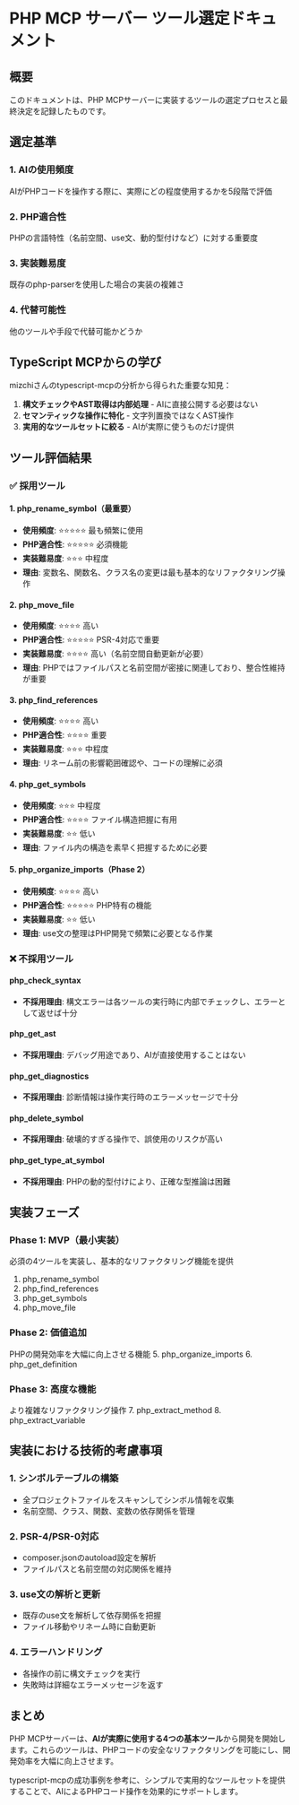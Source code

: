 # PHP MCP サーバー ツール選定ドキュメント

## 概要
このドキュメントは、PHP MCPサーバーに実装するツールの選定プロセスと最終決定を記録したものです。

## 選定基準

### 1. AIの使用頻度
AIがPHPコードを操作する際に、実際にどの程度使用するかを5段階で評価

### 2. PHP適合性
PHPの言語特性（名前空間、use文、動的型付けなど）に対する重要度

### 3. 実装難易度
既存のphp-parserを使用した場合の実装の複雑さ

### 4. 代替可能性
他のツールや手段で代替可能かどうか

## TypeScript MCPからの学び

mizchiさんのtypescript-mcpの分析から得られた重要な知見：

1. **構文チェックやAST取得は内部処理** - AIに直接公開する必要はない
2. **セマンティックな操作に特化** - 文字列置換ではなくAST操作
3. **実用的なツールセットに絞る** - AIが実際に使うものだけ提供

## ツール評価結果

### ✅ 採用ツール

#### 1. php_rename_symbol（最重要）
- **使用頻度**: ⭐⭐⭐⭐⭐ 最も頻繁に使用
- **PHP適合性**: ⭐⭐⭐⭐⭐ 必須機能
- **実装難易度**: ⭐⭐⭐ 中程度
- **理由**: 変数名、関数名、クラス名の変更は最も基本的なリファクタリング操作

#### 2. php_move_file
- **使用頻度**: ⭐⭐⭐⭐ 高い
- **PHP適合性**: ⭐⭐⭐⭐⭐ PSR-4対応で重要
- **実装難易度**: ⭐⭐⭐⭐ 高い（名前空間自動更新が必要）
- **理由**: PHPではファイルパスと名前空間が密接に関連しており、整合性維持が重要

#### 3. php_find_references
- **使用頻度**: ⭐⭐⭐⭐ 高い
- **PHP適合性**: ⭐⭐⭐⭐ 重要
- **実装難易度**: ⭐⭐⭐ 中程度
- **理由**: リネーム前の影響範囲確認や、コードの理解に必須

#### 4. php_get_symbols
- **使用頻度**: ⭐⭐⭐ 中程度
- **PHP適合性**: ⭐⭐⭐⭐ ファイル構造把握に有用
- **実装難易度**: ⭐⭐ 低い
- **理由**: ファイル内の構造を素早く把握するために必要

#### 5. php_organize_imports（Phase 2）
- **使用頻度**: ⭐⭐⭐⭐ 高い
- **PHP適合性**: ⭐⭐⭐⭐⭐ PHP特有の機能
- **実装難易度**: ⭐⭐ 低い
- **理由**: use文の整理はPHP開発で頻繁に必要となる作業

### ❌ 不採用ツール

#### php_check_syntax
- **不採用理由**: 構文エラーは各ツールの実行時に内部でチェックし、エラーとして返せば十分

#### php_get_ast
- **不採用理由**: デバッグ用途であり、AIが直接使用することはない

#### php_get_diagnostics
- **不採用理由**: 診断情報は操作実行時のエラーメッセージで十分

#### php_delete_symbol
- **不採用理由**: 破壊的すぎる操作で、誤使用のリスクが高い

#### php_get_type_at_symbol
- **不採用理由**: PHPの動的型付けにより、正確な型推論は困難

## 実装フェーズ

### Phase 1: MVP（最小実装）
必須の4ツールを実装し、基本的なリファクタリング機能を提供
1. php_rename_symbol
2. php_find_references
3. php_get_symbols
4. php_move_file

### Phase 2: 価値追加
PHPの開発効率を大幅に向上させる機能
5. php_organize_imports
6. php_get_definition

### Phase 3: 高度な機能
より複雑なリファクタリング操作
7. php_extract_method
8. php_extract_variable

## 実装における技術的考慮事項

### 1. シンボルテーブルの構築
- 全プロジェクトファイルをスキャンしてシンボル情報を収集
- 名前空間、クラス、関数、変数の依存関係を管理

### 2. PSR-4/PSR-0対応
- composer.jsonのautoload設定を解析
- ファイルパスと名前空間の対応関係を維持

### 3. use文の解析と更新
- 既存のuse文を解析して依存関係を把握
- ファイル移動やリネーム時に自動更新

### 4. エラーハンドリング
- 各操作の前に構文チェックを実行
- 失敗時は詳細なエラーメッセージを返す

## まとめ

PHP MCPサーバーは、**AIが実際に使用する4つの基本ツール**から開発を開始します。これらのツールは、PHPコードの安全なリファクタリングを可能にし、開発効率を大幅に向上させます。

typescript-mcpの成功事例を参考に、シンプルで実用的なツールセットを提供することで、AIによるPHPコード操作を効果的にサポートします。